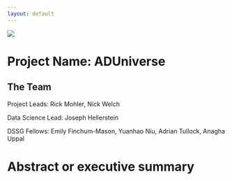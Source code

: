 ```yaml
---
layout: default
---
```


<img src="{{ site.url }}{{ site.baseurl }}/assets/img/eScience.png">


# Project Name: ADUniverse

## The Team

Project Leads: Rick Mohler, Nick Welch

Data Science Lead: Joseph Hellerstein

DSSG Fellows: Emily Finchum-Mason, Yuanhao Niu, Adrian Tullock, Anagha Uppal

# Abstract or executive summary
